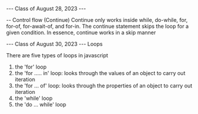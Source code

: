 --- Class of August 28, 2023 ---

-- Control flow (Continue)
Continue only works inside while, do-while, for, for-of, for-await-of, and for-in.
The continue statement skips the loop for a given condition.
In essence, continue works in a skip manner


--- Class of August 30, 2023 ---
Loops

There are five types of loops in javascript
1. the 'for' loop
2. the 'for ..... in' loop: looks through the values of an object to carry out iteration
3. the 'for ... of' loop: looks through the properties of an object to 
    carry out iteration
4. the 'while' loop
5. the 'do ... while' loop